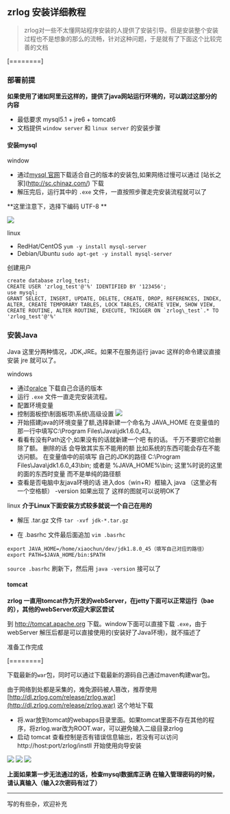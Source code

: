 ## zrlog 安装详细教程

> zrlog对一些不太懂网站程序安装的人提供了安装引导。但是安装整个安装过程也不是想象的那么的流畅，针对这种问题，于是就有了下面这个比较完善的文档

[========]

### 部署前提

**如果使用了诸如阿里云这样的，提供了java网站运行环境的，可以跳过这部分的内容**

* 最低要求 mysql5.1 + jre6 + tomcat6
* 文档提供 `window server` 和 `linux server` 的安装步骤

#### 安装mysql

window
* 通过[mysql 官网](http://dev.mysql.com/downloads/mysql/)下载适合自己的版本的安装包,如果网络过慢可以通过 [站长之家]\(http://sc.chinaz.com/) 下载
* 解压完后，运行其中的 `.exe` 文件，一直按照步骤走完安装流程就可以了

**这里注意下，选择下编码 UTF-8 **

![](http://7xkqup.com1.z0.glb.clouddn.com/attached/image/20151013/20151013104404_5.png)

linux

* RedHat/CentOS
`yum -y install mysql-server`
* Debian/Ubuntu
`sudo apt-get -y install mysql-server`


创建用户

```
create database zrlog_test;
CREATE USER 'zrlog_test'@'%' IDENTIFIED BY '123456';
use mysql;
GRANT SELECT, INSERT, UPDATE, DELETE, CREATE, DROP, REFERENCES, INDEX, ALTER, CREATE TEMPORARY TABLES, LOCK TABLES, CREATE VIEW, SHOW VIEW, CREATE ROUTINE, ALTER ROUTINE, EXECUTE, TRIGGER ON `zrlog\_test`.* TO 'zrlog_test'@'%'
```


### 安装Java

Java 这里分两种情况，JDK,JRE。如果不在服务运行 javac 这样的命令建议直接安装 jre 就可以了。

windows
* 通过[oralce](http://download.oracle.com) 下载自己合适的版本
* 运行 `.exe` 文件一直走完安装流程。
* 配置环境变量
* 控制面板控\制面板项\系统\高级设置
![](http://7xkqup.com1.z0.glb.clouddn.com/attached/image/20151013/20151013104607_718.png?imageView2/2/w/600)
* 开始搭建java的环境变量了额,选择新建一个命名为 JAVA_HOME 在变量值的那一行中填写C:\Program Files\Java\jdk1.6.0_43。
* 看看有没有Path这个,如果没有的话就新建一个吧 有的话。 千万不要把它给删除了额。 删除的话 会导致其实东不能用的额 比如系统的东西可能会存在不能访问额。 在变量值中的前填写 自己的JDK的路径 C:\Program Files\Java\jdk1.6.0_43\bin; 或者是 %JAVA_HOME%\bin; 这里%时说的这里的面的东西时变量 而不是单纯的路径额
* 查看是否电脑中友java环境的话 进入dos（win+R）框输入 java （这里必有一个空格额） -version 如果出现了 这样的图就可以说明OK了

linux
**介于Linux下面安装方式较多就说一个自己在用的**
* 解压 .tar.gz 文件
`tar -xvf jdk-*.tar.gz`

* 在 .basrhc 文件最后面追加
`vim .basrhc`
```
export JAVA_HOME=/home/xiaochun/dev/jdk1.8.0_45（填写自己对应的路径）
export PATH=$JAVA_HOME/bin:$PATH
```
`source .basrhc` 刷新下，然后用 `java -version` 接可以了

#### tomcat
**zrlog 一直用tomcat作为开发的webServer，在jetty下面可以正常运行（bae的），其他的webServer欢迎大家区尝试**

到 http://tomcat.apache.org 下载。window下面可以直接下载 `.exe`，由于webServer 解压后都是可以直接使用的(安装好了Java环境)，就不描述了

准备工作完成

[========]

下载最新的`war`包，同时可以通过下载最新的源码自己通过maven构建war包。

由于网络到处都是采集的，难免源码被人篡改，推荐使用 [http://dl.zrlog.com/release/zrlog.war](http://dl.zrlog.com/release/zrlog.war) 这个地址下载


* 将.war放到tomcat的webapps目录里面。如果tomcat里面不存在其他的程序，将zrlog.war改为ROOT.war，可以避免输入二级目录zrlog
* 启动 tomcat 查看控制是否有错误信息输出，若没有可以访问 http://host:port/zrlog/instll 开始使用向导安装


![](http://7xkqup.com1.z0.glb.clouddn.com/attached/image/20151013/20151013104630_178.png?imageView2/2/w/600)
![](http://7xkqup.com1.z0.glb.clouddn.com/attached/image/20151013/20151013104648_751.png?imageView2/2/w/600)
![](http://7xkqup.com1.z0.glb.clouddn.com/attached/image/20151013/20151013104849_364.png?imageView2/2/w/600)

**上面如果第一步无法通过的话，检查mysql数据库正确**
**在输入管理密码的时候，请认真输入（输入2次密码有过了）**

------------

写的有些杂，欢迎补充
